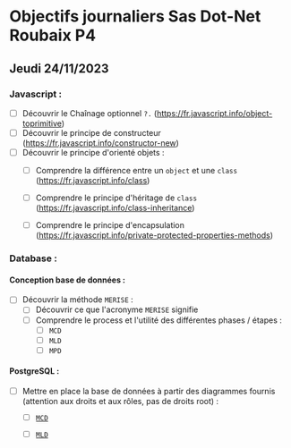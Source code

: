 # Objectifs journaliers Sas Dot-Net Roubaix P4

## Jeudi 24/11/2023

### Javascript :

- [ ] Découvrir le Chaînage optionnel `?.` (https://fr.javascript.info/object-toprimitive)
- [ ] Découvrir le principe de constructeur (https://fr.javascript.info/constructor-new)
- [ ] Découvrir le principe d'orienté objets :
    - [ ] Comprendre la différence entre un `object` et une `class` (https://fr.javascript.info/class)
    - [ ] Comprendre le principe d'héritage de `class` (https://fr.javascript.info/class-inheritance)
    - [ ] Comprendre le principe d'encapsulation (https://fr.javascript.info/private-protected-properties-methods)
    

### Database :

#### Conception base de données :

- [ ] Découvrir la méthode `MERISE` :
    - [ ] Découvrir ce que l'acronyme `MERISE` signifie
    - [ ] Comprendre le process et l'utilité des différentes phases / étapes : 
        - [ ] `MCD`
        - [ ] `MLD`
        - [ ] `MPD`

#### PostgreSQL : 

- [ ] Mettre en place la base de données à partir des diagrammes fournis (attention aux droits et aux rôles, pas de droits root) : 
    - [ ] [`MCD`](./img/mcd.png)
    - [ ] [`MLD`](./img/mld.png)

